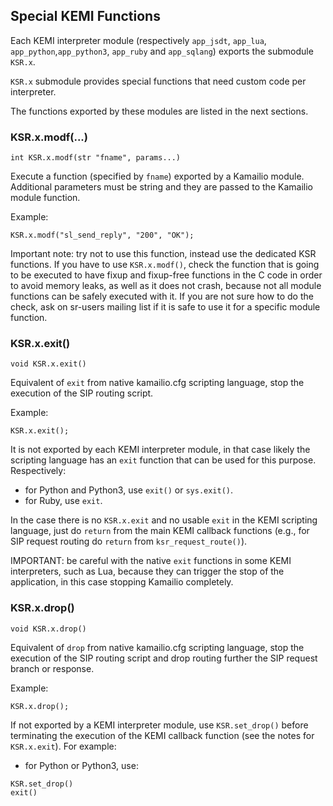 ## Special KEMI Functions ##

Each KEMI interpreter module (respectively `app_jsdt`, `app_lua`, `app_python`,`app_python3`, `app_ruby`
and `app_sqlang`) exports the submodule `KSR.x`.

`KSR.x` submodule provides special functions that need custom code per interpreter.

The functions exported by these modules are listed in the next sections.

### KSR.x.modf(...) ###

`int KSR.x.modf(str "fname", params...)`

Execute a function (specified by `fname`) exported by a Kamailio module. Additional parameters
must be string and they are passed to the Kamailio module function.

Example:

```
KSR.x.modf("sl_send_reply", "200", "OK");
```

Important note: try not to use this function, instead use the dedicated KSR functions. If you have to use
`KSR.x.modf()`, check the function that is going to be executed to have fixup and fixup-free functions
in the C code in order to avoid memory leaks, as well as it does not crash, because not all module functions
can be safely executed with it. If you are not sure how to do the check, ask on sr-users mailing list
if it is safe to use it for a specific module function.

### KSR.x.exit() ###

`void KSR.x.exit()`

Equivalent of `exit` from native kamailio.cfg scripting language, stop the execution of the SIP routing script.

Example:

```
KSR.x.exit();
```

It is not exported by each KEMI interpreter module, in that case likely the scripting
language has an `exit` function that can be used for this purpose. Respectively:

  * for Python and Python3, use `exit()` or `sys.exit()`.
  * for Ruby, use `exit`.

In the case there is no `KSR.x.exit` and no usable `exit` in the KEMI scripting language, just do `return`
from the main KEMI callback functions (e.g., for SIP request routing do `return` from `ksr_request_route()`).

IMPORTANT: be careful with the native `exit` functions in some KEMI interpreters, such as Lua, because they
can trigger the stop of the application, in this case stopping Kamailio completely.

### KSR.x.drop() ###

`void KSR.x.drop()`

Equivalent of `drop` from native kamailio.cfg scripting language, stop the execution of the SIP routing script
and drop routing further the SIP request branch or response.

Example:

```
KSR.x.drop();
```

If not exported by a KEMI interpreter module, use `KSR.set_drop()` before terminating
the execution of the KEMI callback function (see the notes for `KSR.x.exit`). For example:

  * for Python or Python3, use:

```
KSR.set_drop()
exit()
```
